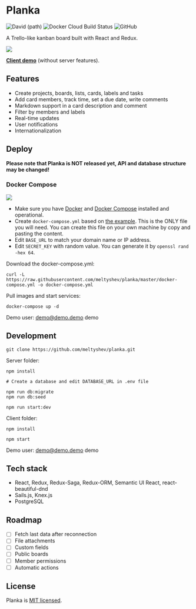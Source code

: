 # Planka

![David (path)](https://img.shields.io/david/meltyshev/planka?path=client) ![Docker Cloud Build Status](https://img.shields.io/docker/cloud/build/meltyshev/planka) ![GitHub](https://img.shields.io/github/license/meltyshev/planka)

A Trello-like kanban board built with React and Redux.

![](https://raw.githubusercontent.com/meltyshev/planka/master/demo.gif)

[**Client demo**](https://meltyshev.github.io/planka) (without server features).

## Features

- Create projects, boards, lists, cards, labels and tasks
- Add card members, track time, set a due date, write comments
- Markdown support in a card description and comment
- Filter by members and labels
- Real-time updates
- User notifications
- Internationalization

## Deploy

**Please note that Planka is NOT released yet, API and database structure may be changed!**

### Docker Compose

[![](https://d207aa93qlcgug.cloudfront.net/1.95.5.qa/img/nav/docker-logo-loggedout.png)](https://hub.docker.com/r/meltyshev/planka)

- Make sure you have [Docker](https://docs.docker.com/install/) and [Docker Compose](https://docs.docker.com/compose/install/) installed and operational.
- Create `docker-compose.yml` based on [the example](https://raw.githubusercontent.com/meltyshev/planka/master/docker-compose.yml). This is the ONLY file you will need. You can create this file on your own machine by copy and pasting the content.
- Edit `BASE_URL` to match your domain name or IP address.
- Edit `SECRET_KEY` with random value. You can generate it by `openssl rand -hex 64`.

Download the docker-compose.yml:

```
curl -L https://raw.githubusercontent.com/meltyshev/planka/master/docker-compose.yml -o docker-compose.yml
```

Pull images and start services:

```
docker-compose up -d
```

Demo user: demo@demo.demo demo

## Development

```
git clone https://github.com/meltyshev/planka.git
```

Server folder:

```
npm install

# Create a database and edit DATABASE_URL in .env file

npm run db:migrate
npm run db:seed

npm run start:dev
```

Client folder:

```
npm install

npm start
```

Demo user: demo@demo.demo demo

## Tech stack

- React, Redux, Redux-Saga, Redux-ORM, Semantic UI React, react-beautiful-dnd
- Sails.js, Knex.js
- PostgreSQL

## Roadmap

- [ ] Fetch last data after reconnection
- [ ] File attachments
- [ ] Custom fields
- [ ] Public boards
- [ ] Member permissions
- [ ] Automatic actions

## License

Planka is [MIT licensed](https://github.com/meltyshev/planka/blob/master/LICENSE).
